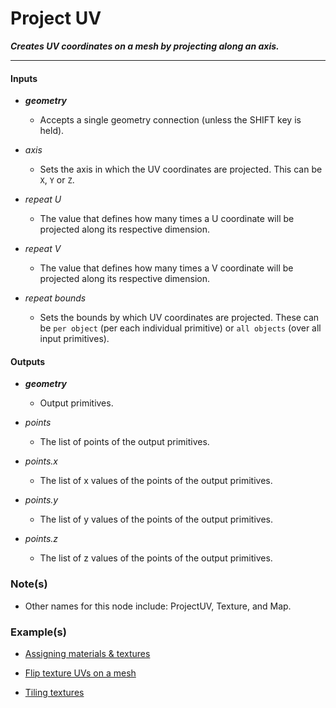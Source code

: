 # Project UV

**_Creates UV coordinates on a mesh by projecting along an axis._**

---


#### Inputs

* **_geometry_**

  * Accepts a single geometry connection (unless the SHIFT key is held).

* _axis_

  * Sets the axis in which the UV coordinates are projected. This can be `X`, `Y` or `Z`.

* _repeat U_

  * The value that defines how many times a U coordinate will be projected along its respective dimension.

* _repeat V_

  * The value that defines how many times a V coordinate will be projected along its respective dimension.

* _repeat bounds_

  * Sets the bounds by which UV coordinates are projected. These can be `per object` (per each individual primitive) or `all objects` (over all input primitives).


#### Outputs

* **_geometry_**

  * Output primitives.

* _points_

  * The list of points of the output primitives.

* _points.x_

  * The list of x values of the points of the output primitives.

* _points.y_

  * The list of y values of the points of the output primitives.

* _points.z_

  * The list of z values of the points of the output primitives.


### Note(s)

* Other names for this node include: ProjectUV, Texture, and Map.


### Example(s)

* <a href="https://creator.trimble.com/graph?assetURI=whp:b432f0b3-3b32-4867-8b38-8647efa60924&version=latest" target="_blank">Assigning materials & textures</a>

* <a href="https://creator.trimble.com/graph?assetURI=whp:3277c528-95fb-4229-9eda-dd914d66460b&version=latest" target="_blank">Flip texture UVs on a mesh</a>

* <a href="https://creator.trimble.com/graph?assetURI=whp:170a9259-2c1d-4629-bdc2-89b15db3f853&version=latest" target="_blank">Tiling textures</a>
